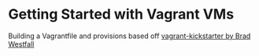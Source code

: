 <h1>Getting Started with Vagrant VMs</h1>
<p>Building a Vagrantfile and provisions based off <a href="https://github.com/bradwestfall/vagrant-kickstarter">vagrant-kickstarter by Brad Westfall</a></p>
